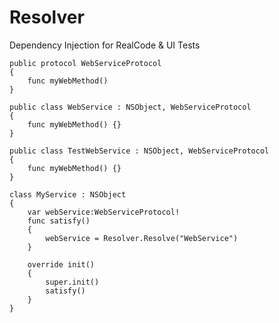 # Resolver
Dependency Injection for RealCode &amp; UI Tests

    public protocol WebServiceProtocol
    {
        func myWebMethod()
    }

    public class WebService : NSObject, WebServiceProtocol
    {
        func myWebMethod() {}
    }

    public class TestWebService : NSObject, WebServiceProtocol
    {
        func myWebMethod() {}
    }

    class MyService : NSObject
    {
        var webService:WebServiceProtocol!
        func satisfy()
        {
            webService = Resolver.Resolve("WebService")
        }
    
        override init()
        {
            super.init()
            satisfy()
        }
    }
